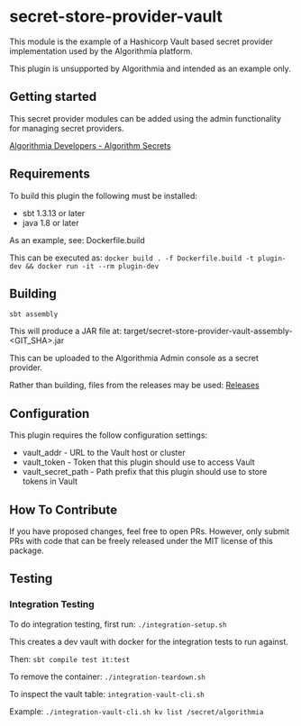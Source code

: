 secret-store-provider-vault
==============================

This module is the example of a Hashicorp Vault based secret provider implementation used by the
Algorithmia platform.

This plugin is unsupported by Algorithmia and intended as an example only.

## Getting started

This secret provider modules can be added using the admin functionality for managing secret providers.

[Algorithmia Developers - Algorithm Secrets](https://algorithmia.com/developers/platform/algorithm-secrets)

## Requirements

To build this plugin the following must be installed:
* sbt 1.3.13 or later
* java 1.8 or later

As an example, see: Dockerfile.build

This can be executed as:
`docker build . -f Dockerfile.build -t plugin-dev && docker run -it --rm plugin-dev`

## Building

`sbt assembly`

This will produce a JAR file at:
target/secret-store-provider-vault-assembly-<GIT_SHA>.jar

This can be uploaded to the Algorithmia Admin console as a secret provider.

Rather than building, files from the releases may be used:
[Releases](https://github.com/algorithmiaio/secret-store-provider-vault/releases)

## Configuration

This plugin requires the follow configuration settings:

* vault_addr - URL to the Vault host or cluster
* vault_token - Token that this plugin should use to access Vault
* vault_secret_path - Path prefix that this plugin should use to store tokens in Vault

## How To Contribute

If you have proposed changes, feel free to open PRs.  However, only submit PRs with
code that can be freely released under the MIT license of this package.

## Testing

### Integration Testing

To do integration testing, first run:
`./integration-setup.sh`

This creates a dev vault with docker for the integration tests to run against.

Then:
`sbt compile test it:test`


To remove the container:
`./integration-teardown.sh`

To inspect the vault table:
`integration-vault-cli.sh`

Example:
`./integration-vault-cli.sh kv list /secret/algorithmia`


